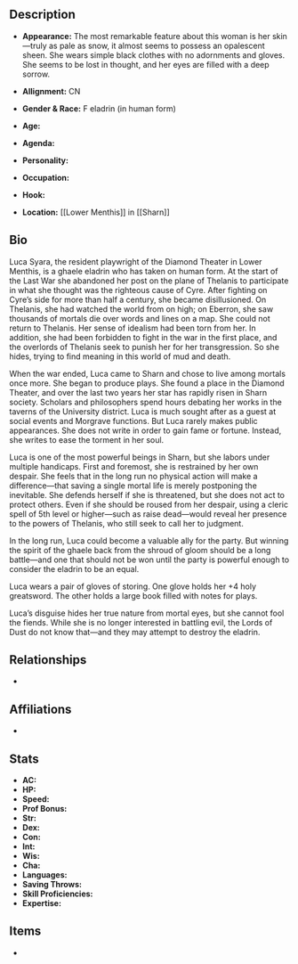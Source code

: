 ## Description
- **Appearance:** The most remarkable feature about this woman is her skin—truly as pale as snow, it almost seems to possess an opalescent sheen. She wears simple black clothes with no adornments and gloves. She seems to be lost in thought, and her eyes are filled with a deep sorrow.

- **Allignment:** CN

- **Gender & Race:** F eladrin (in human form)

- **Age:** 

- **Agenda:** 

- **Personality:** 

- **Occupation:** 

- **Hook:** 

- **Location:** [[Lower Menthis]] in [[Sharn]]

## Bio
Luca Syara, the resident playwright of the Diamond Theater in Lower Menthis, is a ghaele eladrin who has taken on human form. At the start of the Last War she abandoned her post on the plane of Thelanis to participate in what she thought was the righteous cause of Cyre. After fighting on Cyre’s side for more than half a century, she became disillusioned. On Thelanis, she had watched the world from on high; on Eberron, she saw thousands of mortals die over words and lines on a map. She could not return to Thelanis. Her sense of idealism had been torn from her. In addition, she had been forbidden to fight in the war in the first place, and the overlords of Thelanis seek to punish her for her transgression. So she hides, trying to find meaning in this world of mud and death.

When the war ended, Luca came to Sharn and chose to live among mortals once more. She began to produce plays. She found a place in the Diamond Theater, and over the last two years her star has rapidly risen in Sharn society. Scholars and philosophers spend hours debating her works in the taverns of the University district. Luca is much sought after as a guest at social events and Morgrave functions. But Luca rarely makes public appearances. She does not write in order to gain fame or fortune. Instead, she writes to ease the torment in her soul.

Luca is one of the most powerful beings in Sharn, but she labors under multiple handicaps. First and foremost, she is restrained by her own despair. She feels that in the long run no physical action will make a difference—that saving a single mortal life is merely postponing the inevitable. She defends herself if she is threatened, but she does not act to protect others. Even if she should be roused from her despair, using a cleric spell of 5th level or higher—such as raise dead—would reveal her presence to the powers of Thelanis, who still seek to call her to judgment.

In the long run, Luca could become a valuable ally for the party. But winning the spirit of the ghaele back from the shroud of gloom should be a long battle—and one that should not be won until the party is powerful enough to consider the eladrin to be an equal.

Luca wears a pair of gloves of storing. One glove holds her +4 holy greatsword. The other holds a large book filled with notes for plays.

Luca’s disguise hides her true nature from mortal eyes, but she cannot fool the fiends. While she is no longer interested in battling evil, the Lords of Dust do not know that—and they may attempt to destroy the eladrin.

## Relationships
- 

## Affiliations
- 

## Stats
- **AC:** 
- **HP:** 
- **Speed:** 
- **Prof Bonus:** 
- **Str:** 
- **Dex:** 
- **Con:** 
- **Int:** 
- **Wis:** 
- **Cha:** 
- **Languages:** 
- **Saving Throws:** 
- **Skill Proficiencies:** 
- **Expertise:** 


## Items
- 
